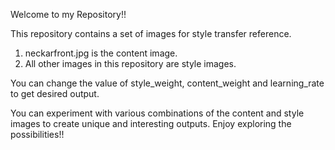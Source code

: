 Welcome to my Repository!!

This repository contains a set of images for style transfer reference.

1) neckarfront.jpg is the content image.
2) All other images in this repository are style images.
 
You can change the value of style_weight, content_weight and learning_rate to get desired output.

You can experiment with various combinations of the content and style images to create unique and interesting outputs. Enjoy exploring the possibilities!!
